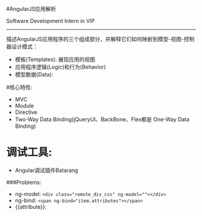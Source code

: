 #AngularJS应用解析

Software Development Intern in VIP
***

描述AngularJS应用程序的三个组成部分，并解释它们如何映射到模型-视图-控制器设计模式：

* 模板(Templates): 展现应用的视图
* 应用程序逻辑(Logic)和行为(Behavior)
* 模型数据(Data):

#核心特性:

- MVC
- Module
- Directive
- Two-Way Data Binding(jQueryUI、BackBone、Flex都是 One-Way Data Binding)

# 调试工具:

- Angular调试插件Batarang

###Problems:

- ng-model: `<div class="remote_div_css" ng-model=""></div>`
- ng-bind: `<span ng-bind="item.attributes"></span>`
- {{attribute}}:
